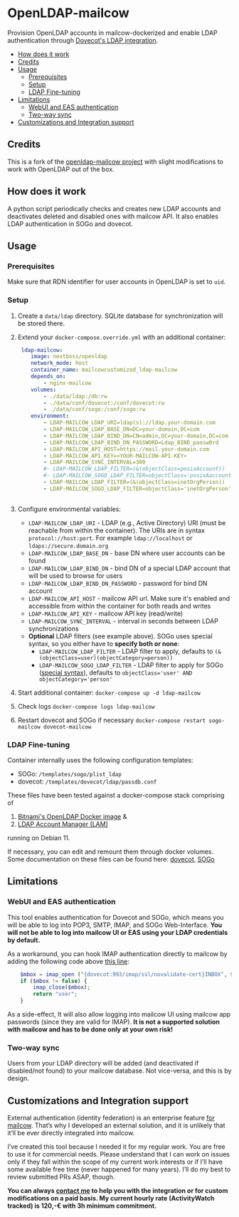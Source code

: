 # OpenLDAP-mailcow

Provision OpenLDAP accounts in mailcow-dockerized and enable LDAP authentication through [Dovecot's LDAP integration](https://doc.dovecot.org/configuration_manual/authentication/ldap/).

* [How does it work](#how-does-it-work)
* [Credits](#usage)
* [Usage](#credits)
  * [Prerequisites](#prerequisites)
  * [Setup](#setup)
  * [LDAP Fine-tuning](#ldap-fine-tuning)
* [Limitations](#limitations)
  * [WebUI and EAS authentication](#webui-and-eas-authentication)
  * [Two-way sync](#two-way-sync)
* [Customizations and Integration support](#customizations-and-integration-support)

## Credits
This is a fork of the [openldap-mailcow project](https://github.com/Programmierus/ldap-mailcow) with slight modifications to work with OpenLDAP out of the box.

## How does it work

A python script periodically checks and creates new LDAP accounts and deactivates deleted and disabled ones with mailcow API. It also enables LDAP authentication in SOGo and dovecot.

## Usage

### Prerequisites
Make sure that RDN identifier for user accounts in OpenLDAP is set to `uid`.

### Setup
1. Create a `data/ldap` directory. SQLite database for synchronization will be stored there.
2. Extend your `docker-compose.override.yml` with an additional container:

    ```yaml
     ldap-mailcow:
        image: nextboss/openldap
        network_mode: host
        container_name: mailcowcustomized_ldap-mailcow
        depends_on:
            - nginx-mailcow
        volumes:
            - ./data/ldap:/db:rw
            - ./data/conf/dovecot:/conf/dovecot:rw
            - ./data/conf/sogo:/conf/sogo:rw
        environment:
            - LDAP-MAILCOW_LDAP_URI=ldap(s)://ldap.your-domain.com
            - LDAP-MAILCOW_LDAP_BASE_DN=DC=your-domain,DC=com
            - LDAP-MAILCOW_LDAP_BIND_DN=CN=admin,DC=your-domain,DC=com
            - LDAP-MAILCOW_LDAP_BIND_DN_PASSWORD=Ldap_BIND_passw0rd
            - LDAP-MAILCOW_API_HOST=https://mail.your-domain.com
            - LDAP-MAILCOW_API_KEY=<YOUR-MAILCOW-API-KEY>
            - LDAP-MAILCOW_SYNC_INTERVAL=300
            #- LDAP-MAILCOW_LDAP_FILTER=(&(objectClass=posixAccount))
            #- LDAP-MAILCOW_SOGO_LDAP_FILTER=objectClass='posixAaccount'
            - LDAP-MAILCOW_LDAP_FILTER=(&(objectClass=inetOrgPerson))
            - LDAP-MAILCOW_SOGO_LDAP_FILTER=objectClass='inetOrgPerson'
            
    ```

3. Configure environmental variables:

    * `LDAP-MAILCOW_LDAP_URI` - LDAP (e.g., Active Directory) URI (must be reachable from within the container). The URIs are in syntax `protocol://host:port`. For example `ldap://localhost` or `ldaps://secure.domain.org`
    * `LDAP-MAILCOW_LDAP_BASE_DN` - base DN where user accounts can be found
    * `LDAP-MAILCOW_LDAP_BIND_DN` - bind DN of a special LDAP account that will be used to browse for users
    * `LDAP-MAILCOW_LDAP_BIND_DN_PASSWORD` - password for bind DN account
    * `LDAP-MAILCOW_API_HOST` - mailcow API url. Make sure it's enabled and accessible from within the container for both reads and writes
    * `LDAP-MAILCOW_API_KEY` - mailcow API key (read/write)
    * `LDAP-MAILCOW_SYNC_INTERVAL` - interval in seconds between LDAP synchronizations
    * **Optional** LDAP filters (see example above). SOGo uses special syntax, so you either have to **specify both or none**:
        * `LDAP-MAILCOW_LDAP_FILTER` - LDAP filter to apply, defaults to `(&(objectClass=user)(objectCategory=person))`
        * `LDAP-MAILCOW_SOGO_LDAP_FILTER` - LDAP filter to apply for SOGo ([special syntax](https://sogo.nu/files/docs/SOGoInstallationGuide.html#_authentication_using_ldap)), defaults to `objectClass='user' AND objectCategory='person'`

4. Start additional container: `docker-compose up -d ldap-mailcow`
5. Check logs `docker-compose logs ldap-mailcow`
6. Restart dovecot and SOGo if necessary `docker-compose restart sogo-mailcow dovecot-mailcow`

### LDAP Fine-tuning

Container internally uses the following configuration templates:

* SOGo: `/templates/sogo/plist_ldap`
* dovecot: `/templates/dovecot/ldap/passdb.conf`

These files have been tested against a docker-compose stack comprising of 
1. [Bitnami's OpenLDAP Docker image](https://hub.docker.com/r/bitnami/openldap/) & 
2. [LDAP Account Manager (LAM)](https://hub.docker.com/r/ldapaccountmanager/lam) 

running on Debian 11.

If necessary, you can edit and remount them through docker volumes. Some documentation on these files can be found here: [dovecot](https://doc.dovecot.org/configuration_manual/authentication/ldap/), [SOGo](https://sogo.nu/files/docs/SOGoInstallationGuide.html#_authentication_using_ldap)

## Limitations

### WebUI and EAS authentication

This tool enables authentication for Dovecot and SOGo, which means you will be able to log into POP3, SMTP, IMAP, and SOGo Web-Interface. **You will not be able to log into mailcow UI or EAS using your LDAP credentials by default.**

As a workaround, you can hook IMAP authentication directly to mailcow by adding the following code above [this line](https://github.com/mailcow/mailcow-dockerized/blob/48b74d77a0c39bcb3399ce6603e1ad424f01fc3e/data/web/inc/functions.inc.php#L608):

```php
    $mbox = imap_open ("{dovecot:993/imap/ssl/novalidate-cert}INBOX", $user, $pass);
    if ($mbox != false) {
        imap_close($mbox);
        return "user";
    }
```

As a side-effect, It will also allow logging into mailcow UI using mailcow app passwords (since they are valid for IMAP). **It is not a supported solution with mailcow and has to be done only at your own risk!**

### Two-way sync

Users from your LDAP directory will be added (and deactivated if disabled/not found) to your mailcow database. Not vice-versa, and this is by design.

## Customizations and Integration support

External authentication (identity federation) is an enterprise feature [for mailcow](https://github.com/mailcow/mailcow-dockerized/issues/2316#issuecomment-491212921). That’s why I developed an external solution, and it is unlikely that it’ll be ever directly integrated into mailcow.

I’ve created this tool because I needed it for my regular work. You are free to use it for commercial needs. Please understand that I can work on issues only if they fall within the scope of my current work interests or if I’ll have some available free time (never happened for many years). I’ll do my best to review submitted PRs ASAP, though.

**You can always [contact me](mailto:lhc@next-boss.eu) to help you with the integration or for custom modifications on a paid basis. My current hourly rate (ActivityWatch tracked) is 120,-€ with 3h minimum commitment.**
